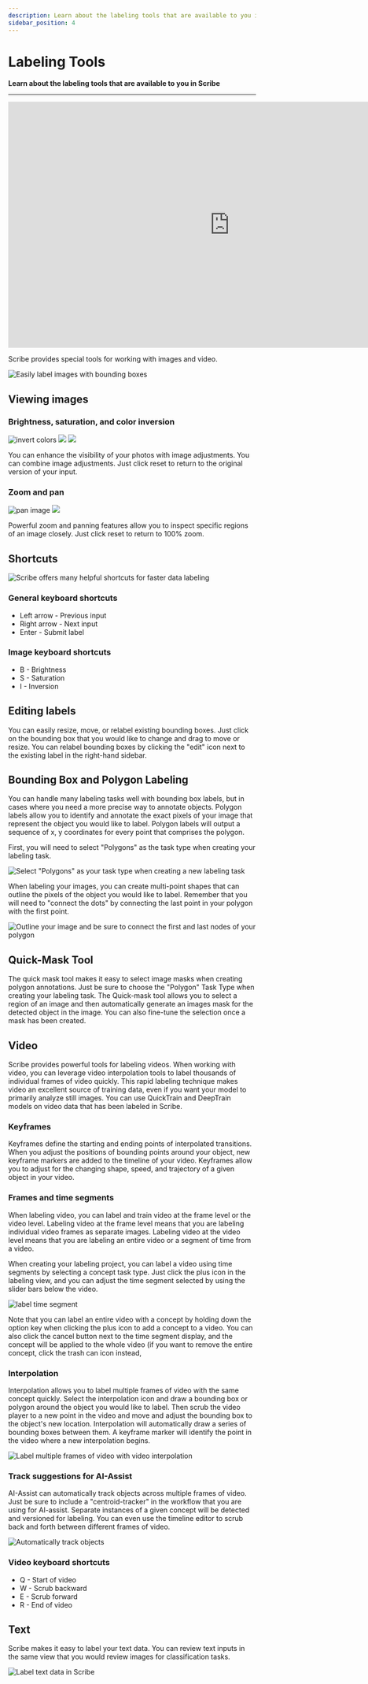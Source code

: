 ```yaml
---
description: Learn about the labeling tools that are available to you in Scribe.
sidebar_position: 4
---
```


# Labeling Tools

**Learn about the labeling tools that are available to you in Scribe**
<hr />

<!--{% embed url="https://youtu.be/5bg51zyebC0" caption="Clarifai Scribe: Labeling for Bounding Box Detection" %}-->

<iframe width="900" height="500" src="https://www.youtube.com/embed/5bg51zyebC0" frameborder="0" allow="accelerometer; autoplay; clipboard-write; encrypted-media; gyroscope; picture-in-picture" allowfullscreen></iframe>

Scribe provides special tools for working with images and video.

![Easily label images with bounding boxes](/img/label_bounding_box.jpg)

## Viewing images

### Brightness, saturation, and color inversion

![invert colors](/img/brightness.jpg) ![](/img/saturation.jpg) ![](/img/invert.jpg)

You can enhance the visibility of your photos with image adjustments. You can combine image adjustments. Just click reset to return to the original version of your input.

### Zoom and pan

![pan image](/img/zoom.jpg) ![](/img/pan.jpg)

Powerful zoom and panning features allow you to inspect specific regions of an image closely. Just click reset to return to 100% zoom.

## Shortcuts

![Scribe offers many helpful shortcuts for faster data labeling](/img/shortcuts.jpg)

### General keyboard shortcuts

* Left arrow - Previous input
* Right arrow - Next input
* Enter - Submit label

### Image keyboard shortcuts

* B - Brightness
* S - Saturation
* I - Inversion

## Editing labels

You can easily resize, move, or relabel existing bounding boxes. Just click on the bounding box that you would like to change and drag to move or resize. You can relabel bounding boxes by clicking the "edit" icon next to the existing label in the right-hand sidebar.

## Bounding Box and Polygon Labeling

You can handle many labeling tasks well with bounding box labels, but in cases where you need a more precise way to annotate objects. Polygon labels allow you to identify and annotate the exact pixels of your image that represent the object you would like to label. Polygon labels will output a sequence of x, y coordinates for every point that comprises the polygon.

First, you will need to select "Polygons" as the task type when creating your labeling task.

![Select &quot;Polygons&quot; as your task type when creating a new labeling task](/img/polygon-task.jpg)

When labeling your images, you can create multi-point shapes that can outline the pixels of the object you would like to label. Remember that you will need to "connect the dots" by connecting the last point in your polygon with the first point.

![Outline your image and be sure to connect the first and last nodes of your polygon](/img/polygon-label.gif)

## Quick-Mask Tool

The quick mask tool makes it easy to select image masks when creating polygon annotations. Just be sure to choose the "Polygon" Task Type when creating your labeling task. The Quick-mask tool allows you to select a region of an image and then automatically generate an images mask for the detected object in the image. You can also fine-tune the selection once a mask has been created.

## Video

Scribe provides powerful tools for labeling videos. When working with video, you can leverage video interpolation tools to label thousands of individual frames of video quickly. This rapid labeling technique makes video an excellent source of training data, even if you want your model to primarily analyze still images. You can use QuickTrain and DeepTrain models on video data that has been labeled in Scribe.

### Keyframes

Keyframes define the starting and ending points of interpolated transitions. When you adjust the positions of bounding points around your object, new keyframe markers are added to the timeline of your video. Keyframes allow you to adjust for the changing shape, speed, and trajectory of a given object in your video.


### Frames and time segments

When labeling video, you can label and train video at the frame level or the video level. Labeling video at the frame level means that you are labeling individual video frames as separate images. Labeling video at the video level means that you are labeling an entire video or a segment of time from a video.

When creating your labeling project, you can label a video using time segments by selecting a concept task type. Just click the plus icon in the labeling view, and you can adjust the time segment selected by using the slider bars below the video.

![label time segment](/img/time-segment.jpg)

Note that you can label an entire video with a concept by holding down the option key when clicking the plus icon to add a concept to a video. You can also click the cancel button next to the time segment display, and the concept will be applied to the whole video (if you want to remove the entire concept, click the trash can icon instead,


### Interpolation

Interpolation allows you to label multiple frames of video with the same concept quickly. Select the interpolation icon and draw a bounding box or polygon around the object you would like to label. Then scrub the video player to a new point in the video and move and adjust the bounding box to the object's new location. Interpolation will automatically draw a series of bounding boxes between them. A keyframe marker will identify the point in the video where a new interpolation begins.

![Label multiple frames of video with video interpolation](/img/video-timeline.jpeg)

### Track suggestions for AI-Assist

AI-Assist can automatically track objects across multiple frames of video. Just be sure to include a "centroid-tracker" in the workflow that you are using for AI-assist. Separate instances of a given concept will be detected and versioned for labeling. You can even use the timeline editor to scrub back and forth between different frames of video.

![Automatically track objects](/img/detect-tracks-scribe.jpeg)

### Video keyboard shortcuts

* Q - Start of video
* W - Scrub backward
* E - Scrub forward
* R - End of video

## Text

Scribe makes it easy to label your text data. You can review text inputs in the same view that you would review images for classification tasks.

![Label text data in Scribe](/img/label-text.jpg)

